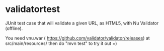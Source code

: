 validatortest
=============

JUnit test case that will validate a given URL, as HTML5, with Nu Validator (offline).

You need vnu.war ( https://github.com/validator/validator/releases) at src/main/resources/ then do "mvn test" to try it out =)
